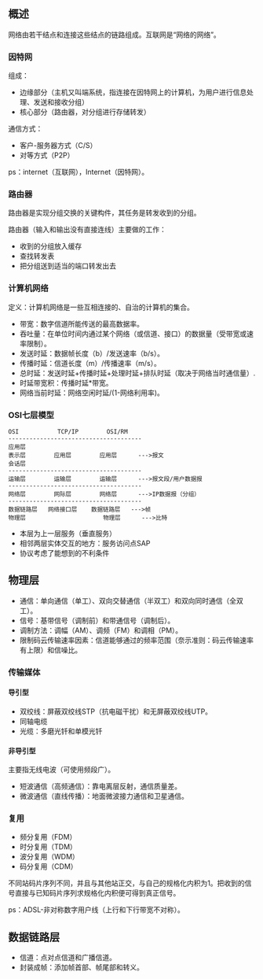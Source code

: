 ## 概述

网络由若干结点和连接这些结点的链路组成。互联网是“网络的网络”。

### 因特网

组成：

* 边缘部分（主机又叫端系统，指连接在因特网上的计算机，为用户进行信息处理、发送和接收分组）
* 核心部分（路由器，对分组进行存储转发）

通信方式：

* 客户-服务器方式（C/S）
* 对等方式（P2P）

ps：internet（互联网），Internet（因特网）。

### 路由器

路由器是实现分组交换的关键构件，其任务是转发收到的分组。

路由器（输入和输出没有直接连线）主要做的工作：

* 收到的分组放入缓存
* 查找转发表
* 把分组送到适当的端口转发出去

### 计算机网络

定义：计算机网络是一些互相连接的、自治的计算机的集合。

* 带宽：数字信道所能传送的最高数据率。
* 吞吐量：在单位时间内通过某个网络（或信道、接口）的数据量（受带宽或速率限制）。
* 发送时延：数据帧长度（b）/发送速率（b/s）。
* 传播时延：信道长度（m）/传播速率（m/s）。
* 总时延：发送时延+传播时延+处理时延+排队时延（取决于网络当时通信量）.
* 时延带宽积：传播时延*带宽。
* 网络当前时延：网络空闲时延/(1-网络利用率)。

### OSI七层模型

```
OSI           TCP/IP        OSI/RM
--------------------------------------
应用层
表示层        应用层        应用层      --->报文
会话层
--------------------------------------
运输层        运输层        运输层      --->报文段/用户数据报
--------------------------------------
网络层        网际层        网络层      --->IP数据报（分组）
--------------------------------------
数据链路层   网络接口层    数据链路层   --->帧
物理层                      物理层      --->比特
```

* 本层为上一层服务（垂直服务）
* 相邻两层实体交互的地方：服务访问点SAP
* 协议考虑了能想到的不利条件

## 物理层

* 通信：单向通信（单工）、双向交替通信（半双工）和双向同时通信（全双工）。
* 信号：基带信号（调制前）和带通信号（调制后）。
* 调制方法：调幅（AM）、调频（FM）和调相（PM）。
* 限制码云传输速率因素：信道能够通过的频率范围（奈示准则：码云传输速率有上限）和信噪比。

### 传输媒体

#### 导引型

* 双绞线：屏蔽双绞线STP（抗电磁干扰）和无屏蔽双绞线UTP。
* 同轴电缆
* 光缆：多磨光钎和单模光钎

#### 非导引型

主要指无线电波（可使用频段广）。

* 短波通信（高频通信）：靠电离层反射，通信质量差。
* 微波通信（直线传播）：地面微波接力通信和卫星通信。

### 复用

* 频分复用（FDM）
* 时分复用（TDM）
* 波分复用（WDM）
* 码分复用（CDM）

不同站码片序列不同，并且与其他站正交，与自己的规格化内积为1。把收到的信号直接与已知码片序列求规格化内积便可得到真正信号。

ps：ADSL-非对称数字用户线（上行和下行带宽不对称）。

## 数据链路层

* 信道：点对点信道和广播信道。
* 封装成帧：添加帧首部、帧尾部和转义。